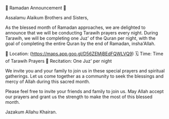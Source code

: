 🌙 Ramadan Announcement 🌙

Assalamu Alaikum Brothers and Sisters,

As the blessed month of Ramadan approaches, we are delighted to announce that we will be conducting Tarawih prayers every night. During Tarawih, we will be completing one Juz' of the Quran per night, with the goal of completing the entire Quran by the end of Ramadan, insha'Allah.

🕌 Location: (https://maps.app.goo.gl/D56ZEMjBEdFQWLVQ9)
🗓️ Time: Time of Tarawih Prayers
📖 Recitation: One Juz' per night

We invite you and your family to join us in these special prayers and spiritual gatherings. Let us come together as a community to seek the blessings and mercy of Allah during this sacred month.

Please feel free to invite your friends and family to join us. May Allah accept our prayers and grant us the strength to make the most of this blessed month.

Jazakum Allahu Khairan.

